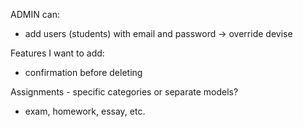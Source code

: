 ADMIN can:
- add users (students) with email and password -> override devise


Features I want to add:
- confirmation before deleting


Assignments - specific categories or separate models?
  - exam, homework, essay, etc.
